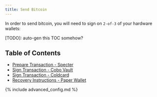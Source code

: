 ```yaml
---
title: Send Bitcoin
---
```


In order to send bitcoin, you will need to sign on `2-of-3` of your hardware wallets:

[TODO]: auto-gen this TOC somehow?
## Table of Contents
* [Prepare Transaction - Specter](/send-bitcoin/specter)
* [Sign Transaction - Cobo Vault](/send-bitcoin/cobo)
* [Sign Transaction - Coldcard](/send-bitcoin/cobo)
* [Recovery Instructions - Paper Wallet](/send-bitcoin/paper)

{% include advanced_config.md %}
